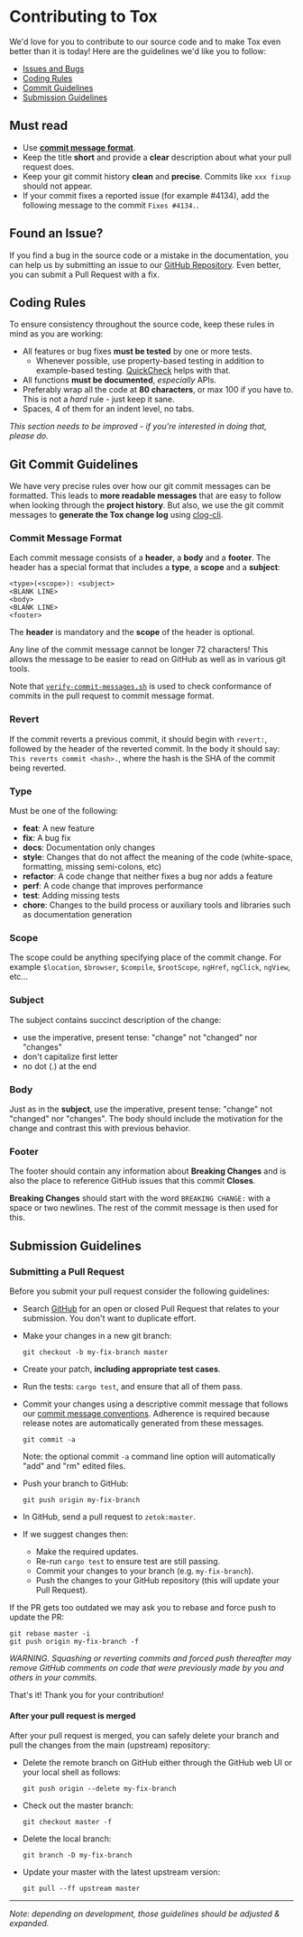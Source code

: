 # Contributing to Tox

We'd love for you to contribute to our source code and to make Tox even better
than it is today! Here are the guidelines we'd like you to follow:

- [Issues and Bugs](#found-an-issue)
- [Coding Rules](#coding-rules)
- [Commit Guidelines](#git-commit-guidelines)
- [Submission Guidelines](#submission-guidelines)

## Must read

- Use **[commit message format](#commit-message-format)**.
- Keep the title **short** and provide a **clear** description about what your
  pull request does.
- Keep your git commit history **clean** and **precise**. Commits like
  `xxx fixup` should not appear.
- If your commit fixes a reported issue (for example #4134), add the following
  message to the commit `Fixes #4134.`.

## Found an Issue?

If you find a bug in the source code or a mistake in the documentation, you can
help us by submitting an issue to our [GitHub Repository][github]. Even better,
you can submit a Pull Request with a fix.

## Coding Rules

To ensure consistency throughout the source code, keep these rules in mind as
you are working:

- All features or bug fixes **must be tested** by one or more tests.
  - Whenever possible, use property-based testing in addition to example-based
    testing. [QuickCheck](https://github.com/BurntSushi/quickcheck) helps with that.
- All functions **must be documented**, *especially* APIs.
- Preferably wrap all the code at **80 characters**, or max 100 if you have to.
  This is not a *hard* rule - just keep it sane.
- Spaces, 4 of them for an indent level, no tabs.

*This section needs to be improved - if you're interested in doing that, please do.*

## Git Commit Guidelines

We have very precise rules over how our git commit messages can be formatted.
This leads to **more readable messages** that are easy to follow when looking
through the **project history**.  But also, we use the git commit messages to
**generate the Tox change log** using [clog-cli](https://github.com/clog-tool/clog-cli).

### Commit Message Format

Each commit message consists of a **header**, a **body** and a **footer**.  The
header has a special format that includes a **type**, a **scope** and a **subject**:

```text
<type>(<scope>): <subject>
<BLANK LINE>
<body>
<BLANK LINE>
<footer>
```

The **header** is mandatory and the **scope** of the header is optional.

Any line of the commit message cannot be longer 72 characters! This allows the
message to be easier to read on GitHub as well as in various git tools.

Note that [`verify-commit-messages.sh`](/scripts/verify-commit-messages.sh) is
used to check conformance of commits in the pull request to commit message
format.

### Revert

If the commit reverts a previous commit, it should begin with `revert:`,
followed by the header of the reverted commit. In the body it should say:
`This reverts commit <hash>.`, where the hash is the SHA of the commit being reverted.

### Type

Must be one of the following:

- **feat**: A new feature
- **fix**: A bug fix
- **docs**: Documentation only changes
- **style**: Changes that do not affect the meaning of the code (white-space,
  formatting, missing semi-colons, etc)
- **refactor**: A code change that neither fixes a bug nor adds a feature
- **perf**: A code change that improves performance
- **test**: Adding missing tests
- **chore**: Changes to the build process or auxiliary tools and libraries such
  as documentation generation

### Scope

The scope could be anything specifying place of the commit change. For example `$location`,
`$browser`, `$compile`, `$rootScope`, `ngHref`, `ngClick`, `ngView`, etc...

### Subject

The subject contains succinct description of the change:

- use the imperative, present tense: "change" not "changed" nor "changes"
- don't capitalize first letter
- no dot (.) at the end

### Body

Just as in the **subject**, use the imperative, present tense: "change" not
"changed" nor "changes". The body should include the motivation for the change
and contrast this with previous behavior.

### Footer

The footer should contain any information about **Breaking Changes** and is also
the place to reference GitHub issues that this commit **Closes**.

**Breaking Changes** should start with the word `BREAKING CHANGE:` with a space
or two newlines. The rest of the commit message is then used for this.

## Submission Guidelines

### Submitting a Pull Request

Before you submit your pull request consider the following guidelines:

- Search [GitHub][github-prs] for an open or closed Pull Request that relates to
  your submission. You don't want to duplicate effort.
- Make your changes in a new git branch:

     ```shell
     git checkout -b my-fix-branch master
     ```

- Create your patch, **including appropriate test cases**.
- Run the tests: `cargo test`, and ensure that all of them pass.
- Commit your changes using a descriptive commit message that follows our
  [commit message conventions](#commit-message-format). Adherence is required
  because release notes are automatically generated from these messages.

     ```shell
     git commit -a
     ```

  Note: the optional commit `-a` command line option will automatically "add"
  and "rm" edited files.

- Push your branch to GitHub:

    ```shell
    git push origin my-fix-branch
    ```

- In GitHub, send a pull request to `zetok:master`.
- If we suggest changes then:
  - Make the required updates.
  - Re-run `cargo test` to ensure test are still passing.
  - Commit your changes to your branch (e.g. `my-fix-branch`).
  - Push the changes to your GitHub repository (this will update your Pull Request).

If the PR gets too outdated we may ask you to rebase and force push to update
the PR:

```shell
git rebase master -i
git push origin my-fix-branch -f
```

*WARNING. Squashing or reverting commits and forced push thereafter may remove
GitHub comments on code that were previously made by you and others in your commits.*

That's it! Thank you for your contribution!

#### After your pull request is merged

After your pull request is merged, you can safely delete your branch and pull
the changes from the main (upstream) repository:

- Delete the remote branch on GitHub either through the GitHub web UI or your
  local shell as follows:

    ```shell
    git push origin --delete my-fix-branch
    ```

- Check out the master branch:

    ```shell
    git checkout master -f
    ```

- Delete the local branch:

    ```shell
    git branch -D my-fix-branch
    ```

- Update your master with the latest upstream version:

    ```shell
    git pull --ff upstream master
    ```

----
*Note: depending on development, those guidelines should be adjusted & expanded.*

[github]: https://github.com/tox-rs/tox
[github-prs]: https://github.com/tox-rs/tox/pulls
